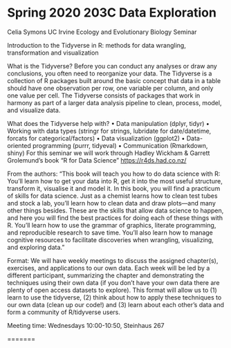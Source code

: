 # Spring 2020 203C Data Exploration

Celia Symons
UC Irvine
Ecology and Evolutionary Biology Seminar

Introduction to the Tidyverse in R: methods for data wrangling, transformation and visualization

What is the Tidyverse?
Before you can conduct any analyses or draw any conclusions, you often need to reorganize your data. The Tidyverse is a collection of R packages built around the basic concept that data in a table should have one observation per row, one variable per column, and only one value per cell. The Tidyverse consists of packages that work in harmony as part of a larger data analysis pipeline to clean, process, model, and visualize data.

What does the Tidyverse help with?
•	Data manipulation (dplyr, tidyr)
•	Working with data types (stringr for strings, lubridate for date/datetime, forcats for categorical/factors)
•	Data visualization (ggplot2)
•	Data-oriented programming (purrr, tidyeval)
•	Communication (Rmarkdown, shiny)
For this seminar we will work through Hadley Wickham & Garrett Grolemund’s  book “R for Data Science” https://r4ds.had.co.nz/

From the authors: “This book will teach you how to do data science with R: You’ll learn how to get your data into R, get it into the most useful structure, transform it, visualise it and model it. In this book, you will find a practicum of skills for data science. Just as a chemist learns how to clean test tubes and stock a lab, you’ll learn how to clean data and draw plots—and many other things besides. These are the skills that allow data science to happen, and here you will find the best practices for doing each of these things with R. You’ll learn how to use the grammar of graphics, literate programming, and reproducible research to save time. You’ll also learn how to manage cognitive resources to facilitate discoveries when wrangling, visualizing, and exploring data.”

Format: We will have weekly meetings to discuss the assigned chapter(s), exercises, and applications to our own data. Each week will be led by a different participant, summarizing the chapter and demonstrating the techniques using their own data (if you don’t have your own data there are plenty of open access datasets to explore). This format will allow us to (1) learn to use the tidyverse, (2) think about how to apply these techniques to our own data (clean up our code!) and (3) learn about each other’s data and form a community of R/tidyverse users.

Meeting time: Wednesdays 10:00-10:50, Steinhaus 267


=======
